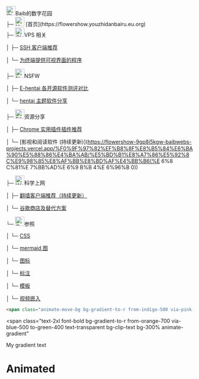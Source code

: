 
<div class="flex items-center"><img src="https://raw.githubusercontent.com/Tarikul-Islam-Anik/Animated-Fluent-Emojis/master/Emojis/Animals/Blossom.png" alt="Blossom" width="25" height="25" />Baib的数字花园</div>

<div class="flex items-center">├─ <img src="https://raw.githubusercontent.com/Tarikul-Islam-Anik/Animated-Fluent-Emojis/master/Emojis/Travel%20and%20places/House.png" alt="House" width="25" height="25" /> [首页](https://flowershow.youzhidanbairu.eu.org) </div> 

<div class="flex items-center">├─ <img src="https://raw.githubusercontent.com/Tarikul-Islam-Anik/Animated-Fluent-Emojis/master/Emojis/Travel%20and%20places/Globe%20with%20Meridians.png" alt="Globe with Meridians" width="25" height="25" />VPS 相关</div> 

│    ├─ [SSH 客户端推荐](https://flowershow.youzhidanbairu.eu.org/%F0%9F%8C%90VPS%E7%9B%B8%E5%85%B3/SSH%E5%AE%A2%E6%88%B7%E7%AB%AF%E6%8E%A8%E8%8D%90)

│    └─ [为终端提供可视界面的程序](https://flowershow.youzhidanbairu.eu.org/%F0%9F%8C%90VPS%E7%9B%B8%E5%85%B3/%E4%B8%BA%E7%BB%88%E7%AB%AF%E6%8F%90%E4%BE%9B%E5%8F%AF%E8%A7%86%E7%95%8C%E9%9D%A2%E7%9A%84%E7%A8%8B%E5%BA%8F)

<div class="flex items-center">├─ <img src="https://raw.githubusercontent.com/Tarikul-Islam-Anik/Animated-Fluent-Emojis/master/Emojis/Symbols/No%20One%20Under%20Eighteen.png" alt="No One Under Eighteen" width="25" height="25" />NSFW</div>

│    ├─ [E-hentai 各开源软件测评对比](https://flowershow.youzhidanbairu.eu.org/%F0%9F%94%9ENSFW/E-hentai%20%E5%90%84%E5%BC%80%E6%BA%90%E8%BD%AF%E4%BB%B6%E6%B5%8B%E8%AF%84%E5%AF%B9%E6%AF%94)

│    └─ [hentai 主题软件分享](https://flowershow-9gp8i5kgw-baibwebs-projects.vercel.app/%F0%9F%94%9ENSFW/hentai%E4%B8%BB%E9%A2%98%E8%BD%AF%E4%BB%B6%E5%88%86%E4%BA%AB)

<div class="flex items-center">├─ <img src="https://raw.githubusercontent.com/Tarikul-Islam-Anik/Animated-Fluent-Emojis/master/Emojis/Objects/File%20Folder.png" alt="File Folder" width="25" height="25" />资源分享</div>

│    ├─ [Chrome 实用插件插件推荐](https://flowershow-9gp8i5kgw-baibwebs-projects.vercel.app/%F0%9F%97%82%EF%B8%8F%E8%B5%84%E6%BA%90%E5%88%86%E4%BA%AB/Chrome%E5%AE%9E%E7%94%A8%E6%8F%92%E4%BB%B6%E6%8F%92%E4%BB%B6%E6%8E%A8%E8%8D%90)

│    └─ [影视和阅读软件 (持续更新)](https://flowershow-9gp8i5kgw-baibwebs-projects.vercel.app/%F0%9F%97%82%EF%B8%8F%E8%B5%84%E6%BA%90%E5%88%86%E4%BA%AB/%E5%BD%B1%E8%A7%86%E5%92%8C%E9%98%85%E8%AF%BB%E8%BD%AF%E4%BB%B6(%E 6%8 C%81%E 7%BB%AD%E 6%9 B%B 4%E 6%96%B 0))

<div class="flex items-center">├─ <img src="https://raw.githubusercontent.com/Tarikul-Islam-Anik/Animated-Fluent-Emojis/master/Emojis/Objects/Wireless.png" alt="Wireless" width="25" height="25" />科学上网</div>

│    ├─ [翻墙客户端推荐（持续更新）](https://flowershow-9gp8i5kgw-baibwebs-projects.vercel.app/%F0%9F%9B%9C%E7%A7%91%E5%AD%A6%E4%B8%8A%E7%BD%91/%E7%BF%BB%E5%A2%99%E5%AE%A2%E6%88%B7%E7%AB%AF%E6%8E%A8%E8%8D%90%EF%BC%88%E6%8C%81%E7%BB%AD%E6%9B%B4%E6%96%B0%EF%BC%89)

│    └─ [谷歌商店及替代方案](https://flowershow-9gp8i5kgw-baibwebs-projects.vercel.app/%F0%9F%9B%9C%E7%A7%91%E5%AD%A6%E4%B8%8A%E7%BD%91/%E8%B0%B7%E6%AD%8C%E5%95%86%E5%BA%97%E5%8F%8A%E6%9B%BF%E4%BB%A3%E6%96%B9%E6%A1%88)

<div class="flex items-center">└─ <img src="https://raw.githubusercontent.com/Tarikul-Islam-Anik/Animated-Fluent-Emojis/master/Emojis/Travel%20and%20places/Compass.png" alt="Compass" width="25" height="25" />参照</div>

│    └─  [CSS](https://flowershow-9gp8i5kgw-baibwebs-projects.vercel.app/%F0%9F%A7%AD%E5%8F%82%E7%85%A7/CSS)

│    └─  [mermaid 图](https://flowershow-9gp8i5kgw-baibwebs-projects.vercel.app/%F0%9F%A7%AD%E5%8F%82%E7%85%A7/mermaid%20%E5%9B%BE)

│    └─  [图标](https://flowershow-9gp8i5kgw-baibwebs-projects.vercel.app/%F0%9F%A7%AD%E5%8F%82%E7%85%A7/%E5%9B%BE%E6%A0%87)

│    └─  [标注](https://flowershow-9gp8i5kgw-baibwebs-projects.vercel.app/%F0%9F%A7%AD%E5%8F%82%E7%85%A7/%E6%A0%87%E6%B3%A8)

│    └─  [模板](https://flowershow-9gp8i5kgw-baibwebs-projects.vercel.app/%F0%9F%A7%AD%E5%8F%82%E7%85%A7/%E6%A8%A1%E6%9D%BF)

│    └─  [视频嵌入](https://flowershow-9gp8i5kgw-baibwebs-projects.vercel.app/%F0%9F%A7%AD%E5%8F%82%E7%85%A7/%E8%A7%86%E9%A2%91%E5%B5%8C%E5%85%A5)
   

```html
<span class="animate-move-bg bg-gradient-to-r from-indigo-500 via-pink-500 to-indigo-500 bg-[length:400%] bg-clip-text text-transparent">Animated </span>
```



<span
  class="text-2xl font-bold bg-gradient-to-r from-orange-700 via-blue-500 to-green-400 text-transparent bg-clip-text bg-300% animate-gradient"
>
  My gradient text
</span>



<h1><span class="animate-move-bg bg-gradient-to-r from-indigo-500 via-pink-500 to-indigo-500 bg-[length:400%] bg-clip-text text-transparent">Animated </span></h1> 

